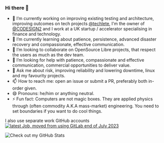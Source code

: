 ### Hi there 👋

- 🔭 I’m currently working on improving existing testing and architecture, improving outcomes on tech projects [@techlete](https://github.com/techlete), I'm the owner of [@CODESIGN2](https://github.com/CODESIGN2) and I work at a UK startup / accelerator specialising in finance and technology.
- 🌱 I’m currently learning about patience, persistence, advanced disaster recovery and compassionate, effective communication.
- 👯 I’m looking to collaborate on OpenSource Libre projects, that respect the users as much as the dev team.
- 🤔 I’m looking for help with patience, compassionate and effective communication, commercial opportunities to deliver value.
- 💬 Ask me about risk, improving reliability and lowering downtime, linux and my favourity projects.
- 📫 How to reach me: open an issue or submit a PR, preferably both in-order given.
- 😄 Pronouns: he/him or anything neutral.
- ⚡ Fun fact: Computers are not magic boxes. They are applied physics through (often commodity A.K.A mass-market) engineering. You need to set boundaries if you want to do cool things.

I also use separate work GitHub accounts <a href="https://github.com/LewisCowlesMotive?tab=overview"> ![latest Job, moved from using GitLab end of July 2023](https://github.com/user-attachments/assets/0f1209b5-aa49-456a-b104-184f1788d74e)</a>

![Check out my GitHub Stats](https://github-readme-stats.vercel.app/api?username=Lewiscowles1986&include_all_commits=true&show_icons=true&theme=midnight-purple)

